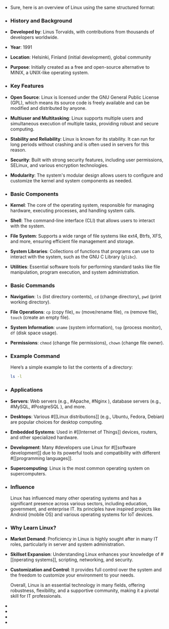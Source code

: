 - Sure, here is an overview of Linux using the same structured format:
- ### **History and Background**
- **Developed by**: Linus Torvalds, with contributions from thousands of developers worldwide.
- **Year**: 1991
- **Location**: Helsinki, Finland (initial development), global community
- **Purpose**: Initially created as a free and open-source alternative to MINIX, a UNIX-like operating system.
- ### **Key Features**
- **Open Source**: Linux is licensed under the GNU General Public License (GPL), which means its source code is freely available and can be modified and distributed by anyone.
- **Multiuser and Multitasking**: Linux supports multiple users and simultaneous execution of multiple tasks, providing robust and secure computing.
- **Stability and Reliability**: Linux is known for its stability. It can run for long periods without crashing and is often used in servers for this reason.
- **Security**: Built with strong security features, including user permissions, SELinux, and various encryption technologies.
- **Modularity**: The system's modular design allows users to configure and customize the kernel and system components as needed.
- ### **Basic Components**
- **Kernel**: The core of the operating system, responsible for managing hardware, executing processes, and handling system calls.
- **Shell**: The command-line interface (CLI) that allows users to interact with the system.
- **File System**: Supports a wide range of file systems like ext4, Btrfs, XFS, and more, ensuring efficient file management and storage.
- **System Libraries**: Collections of functions that programs can use to interact with the system, such as the GNU C Library (`glibc`).
- **Utilities**: Essential software tools for performing standard tasks like file manipulation, program execution, and system administration.
- ### **Basic Commands**
- **Navigation**: `ls` (list directory contents), `cd` (change directory), `pwd` (print working directory).
- **File Operations**: `cp` (copy file), `mv` (move/rename file), `rm` (remove file), `touch` (create an empty file).
- **System Information**: `uname` (system information), `top` (process monitor), `df` (disk space usage).
- **Permissions**: `chmod` (change file permissions), `chown` (change file owner).
- ### **Example Command**
  
  Here’s a simple example to list the contents of a directory:
  
  ```sh
  ls -l
  ```
- ### **Applications**
- **Servers**: Web servers (e.g., #Apache, #Nginx ), database servers (e.g., #MySQL, #PostgreSQL ), and more.
- **Desktops**: Various #[[Linux distributions]] (e.g., Ubuntu, Fedora, Debian) are popular choices for desktop computing.
- **Embedded Systems**: Used in #[[Internet of Things]] devices, routers, and other specialized hardware.
- **Development**: Many #developers use Linux for #[[software development]] due to its powerful tools and compatibility with different #[[programming languages]].
- **Supercomputing**: Linux is the most common operating system on supercomputers.
- ### **Influence**
  
  Linux has influenced many other operating systems and has a significant presence across various sectors, including education, government, and enterprise IT. Its principles have inspired projects like Android (mobile OS) and various operating systems for IoT devices.
- ### **Why Learn Linux?**
- **Market Demand**: Proficiency in Linux is highly sought after in many IT roles, particularly in server and system administration.
- **Skillset Expansion**: Understanding Linux enhances your knowledge of #[[operating systems]], scripting, networking, and security.
- **Customization and Control**: It provides full control over the system and the freedom to customize your environment to your needs.
  
  Overall, Linux is an essential technology in many fields, offering robustness, flexibility, and a supportive community, making it a pivotal skill for IT professionals.
-
-
-
-